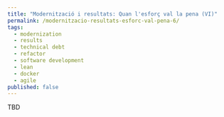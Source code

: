 ```yaml
---
title: "Modernització i resultats: Quan l'esforç val la pena (VI)"
permalink: /modernitzacio-resultats-esforc-val-pena-6/
tags: 
  - modernization
  - results
  - technical debt
  - refactor
  - software development
  - lean
  - docker
  - agile
published: false
---
```


TBD
